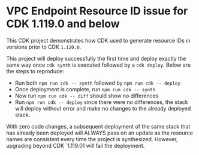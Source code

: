# VPC Endpoint Resource ID issue for CDK 1.119.0 and below

This CDK project demonstrates how CDK used to generate resource IDs in versions prior to CDK `1.120.0`. 

This project will deploy successfully the first time and deploy exactly the same way once `cdk synth` is executed followed by a `cdk deploy`. Below are the steps to reproduce:

  - Run both `npm run cdk -- synth` followed by `npm run cdk -- deploy`
  - Once deployment is complete, run `npm run cdk -- synth`
  - Now run `npm run cdk -- diff` should show no differences
  - Run `npm run cdk -- deploy` since there were no differences, the stack will deploy without error and make no changes to the already deployed stack.

With zero code changes, a subsequent deployment of the same stack that has already been deployed will ALWAYS pass on an update as the resource names are consistent every time the project is synthesized. However, upgrading beyond CDK `1.119.01 will fail the deployment.
